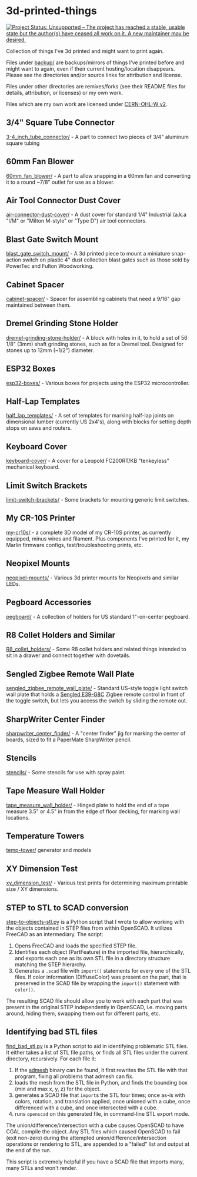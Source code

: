 # 3d-printed-things

[![Project Status: Unsupported – The project has reached a stable, usable state but the author(s) have ceased all work on it. A new maintainer may be desired.](https://www.repostatus.org/badges/latest/unsupported.svg)](https://www.repostatus.org/#unsupported)

Collection of things I've 3d printed and might want to print again.

Files under [backup/](backup/) are backups/mirrors of things I've printed before and might want to again, even if their current hosting/location disappears. Please see the directories and/or source links for attribution and license.

Files under other directories are remixes/forks (see their README files for details, attribution, or licenses) or my own work.

Files which are my own work are licensed under [CERN-OHL-W v2](https://ohwr.org/project/cernohl/wikis/Documents/CERN-OHL-version-2).

## 3/4" Square Tube Connector

[3-4_inch_tube_connector/](3-4_inch_tube_connector/) - A part to connect two pieces of 3/4" aluminum square tubing

## 60mm Fan Blower

[60mm_fan_blower/](60mm_fan_blower/) - A part to allow snapping in a 60mm fan and converting it to a round ~7/8" outlet for use as a blower.

## Air Tool Connector Dust Cover

[air-connector-dust-cover/](air-connector-dust-cover/) - A dust cover for standard 1/4" Industrial (a.k.a "I/M" or "Milton M-style" or "Type D") air tool connectors.

## Blast Gate Switch Mount

[blast_gate_switch_mount/](blast_gate_switch_mount/) - A 3d printed piece to mount a miniature snap-action switch on plastic 4" dust collection blast gates such as those sold by PowerTec and Fulton Woodworking.

## Cabinet Spacer

[cabinet-spacer/](cabinet-spacer/) - Spacer for assembling cabinets that need a 9/16" gap maintained between them.

## Dremel Grinding Stone Holder

[dremel-grinding-stone-holder/](dremel-grinding-stone-holder/) - A block with holes in it, to hold a set of 56 1/8" (3mm) shaft grinding stones, such as for a Dremel tool. Designed for stones up to 12mm (~1/2") diameter.

## ESP32 Boxes

[esp32-boxes/](esp32-boxes/) - Various boxes for projects using the ESP32 microcontroller.

## Half-Lap Templates

[half_lap_templates/](half_lap_templates/) - A set of templates for marking half-lap joints on dimensional lumber (currently US 2x4's), along with blocks for setting depth stops on saws and routers.

## Keyboard Cover

[keyboard-cover/](keyboard-cover/) - A cover for a Leopold FC200RT/KB "tenkeyless" mechanical keyboard.

## Limit Switch Brackets

[limit-switch-brackets/](limit-switch-brackets/) - Some brackets for mounting generic limit switches.

## My CR-10S Printer

[my-cr10s/](my-cr10s/) - a complete 3D model of my CR-10S printer, as currently equipped, minus wires and filament. Plus components I've printed for it, my Marlin firmware configs, test/troubleshooting prints, etc.

## Neopixel Mounts

[neopixel-mounts/](neopixel-mounts/) - Various 3d printer mounts for Neopixels and similar LEDs.

## Pegboard Accessories

[pegboard/](pegboard/) - A collection of holders for US standard 1"-on-center pegboard.

## R8 Collet Holders and Similar

[R8_collet_holders/](R8_collet_holders/) - Some R8 collet holders and related things intended to sit in a drawer and connect together with dovetails.

## Sengled Zigbee Remote Wall Plate

[sengled_zigbee_remote_wall_plate/](sengled_zigbee_remote_wall_plate/) - Standard US-style toggle light switch wall plate that holds a [Sengled E39-G8C](https://smile.amazon.com/gp/product/B07QHDV5S4/) Zigbee remote control in front of the toggle switch, but lets you access the switch by sliding the remote out.

## SharpWriter Center Finder

[sharpwriter_center_finder/](sharpwriter_center_finder) - A "center finder" jig for marking the center of boards, sized to fit a PaperMate SharpWriter pencil.

## Stencils

[stencils/](stencils/) - Some stencils for use with spray paint.

## Tape Measure Wall Holder

[tape_measure_wall_holder/](tape_measure_wall_holder/) - Hinged plate to hold the end of a tape measure 3.5" or 4.5" in from the edge of floor decking, for marking wall locations.

## Temperature Towers

[temp-tower/](temp-tower/) generator and models

## XY Dimension Test

[xy_dimension_test/](xy_dimension_test/) - Various test prints for determining maximum printable size / XY dimensions.

## STEP to STL to SCAD conversion

[step-to-objects-stl.py](step-to-objects-stl.py) is a Python script that I wrote to allow working with the objects contained in STEP files from within OpenSCAD. It utilizes FreeCAD as an intermediary. The script:

1. Opens FreeCAD and loads the specified STEP file.
2. Identifies each object (PartFeature) in the imported file, hierarchically, and exports each one as its own STL file in a directory structure matching the STEP hierarchy.
3. Generates a ``.scad`` file with ``import()`` statements for every one of the STL files. If color information (DiffuseColor) was present on the part, that is preserved in the SCAD file by wrapping the ``import()`` statement with ``color()``.

The resulting SCAD file should allow you to work with each part that was present in the original STEP independently in OpenSCAD, i.e. moving parts around, hiding them, swapping them out for different parts, etc.

## Identifying bad STL files

[find_bad_stl.py](find_bad_stl.py) is a Python script to aid in identifying problematic STL files. It either takes a list of STL file paths, or finds all STL files under the current directory, recursively. For each file it:

1. If the [admesh](https://github.com/admesh/admesh/) binary can be found, it first rewrites the STL file with that program, fixing all problems that admesh can fix.
2. loads the mesh from the STL file in Python, and finds the bounding box (min and max x, y, z) for the object.
3. generates a SCAD file that ``import``s the STL four times; once as-is with colors, rotation, and translation applied, once unioned with a cube, once differenced with a cube, and once intersected with a cube.
4. runs ``openscad`` on this generated file, in command-line STL export mode.

The union/difference/intersection with a cube causes OpenSCAD to have CGAL compile the object. Any STL files which caused OpenSCAD to fail (exit non-zero) during the attempted union/difference/intersection operations or rendering to STL, are appended to a "failed" list and output at the end of the run.

This script is extremely helpful if you have a SCAD file that imports many, many STLs and won't render.
